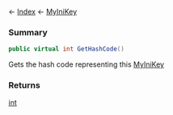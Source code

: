 ← [Index](Api-Index) ← [MyIniKey](VRage.Game.ModAPI.Ingame.Utilities.MyIniKey)

### Summary

```csharp
public virtual int GetHashCode()
```

Gets the hash code representing this [MyIniKey](VRage.Game.ModAPI.Ingame.Utilities.MyIniKey) 

### Returns

[int](System.Int32)



